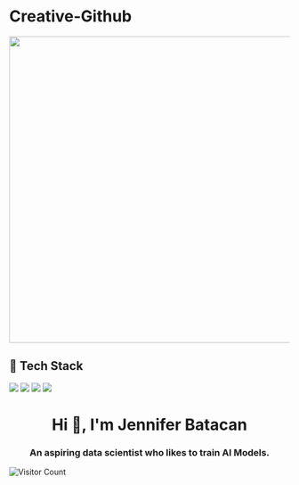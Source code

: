 # Creative-Github

<p align="center">
  <img src="https://images.unsplash.com/photo-1586920740099-f3ceb65bc51e?fm=jpg&q=60&w=3000&ixlib=rb-4.1.0&ixid=M3wxMjA3fDB8MHxzZWFyY2h8MTF8fGFyZHVpbm98ZW58MHx8MHx8fDA%3D" width=1000; height= 550" style="display:block; margin:auto;">
</p>

## 🧰 Tech Stack

<img src="https://img.shields.io/badge/Python-3776AB?style=for-the-badge&logo=python&logoColor=white" />
<img src="https://img.shields.io/badge/JavaScript-F7DF1E?style=for-the-badge&logo=javascript&logoColor=black" />
<img src="https://img.shields.io/badge/React-20232A?style=for-the-badge&logo=react&logoColor=61DAFB" />
<img src="https://img.shields.io/badge/Docker-2496ED?style=for-the-badge&logo=docker&logoColor=white" />


<h1 align="center">Hi 👋, I'm Jennifer Batacan</h1>
<h3 align="center">An aspiring data scientist who likes to train AI Models.</h3>


![Visitor Count](https://komarev.com/ghpvc/?username=swift27-29&style=flat-square&color=green)
